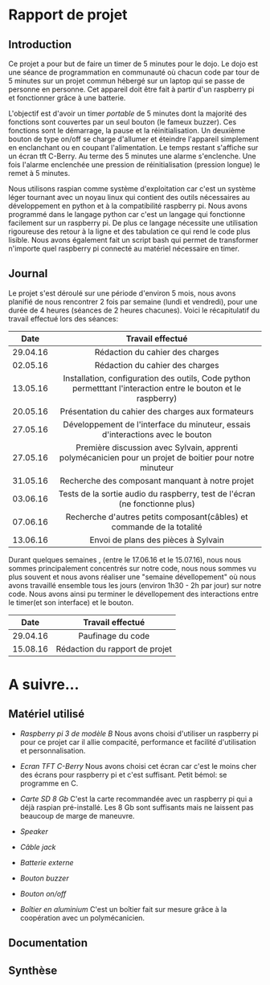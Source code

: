 # Rapport de projet

## Introduction
Ce projet a pour but de faire un timer de 5 minutes pour le dojo. Le dojo est une séance de programmation en communauté où chacun code par tour de 5 minutes sur un projet commun hébergé sur un laptop qui se passe de personne en personne. Cet appareil doit être fait à partir d'un raspberry pi et fonctionner grâce à une batterie.

L'objectif est d'avoir un timer *portable* de 5 minutes dont la majorité des fonctions sont couvertes par un seul bouton (le fameux buzzer). Ces fonctions sont le démarrage, la pause et la réinitialisation. Un deuxième bouton de type on/off se charge d'allumer et éteindre l'appareil simplement en enclanchant ou en coupant l'alimentation. Le temps restant s'affiche sur un écran tft C-Berry. Au terme des 5 minutes une alarme s'enclenche. Une fois l'alarme enclenchée une pression de réinitialisation (pression longue) le remet à 5 minutes.

Nous utilisons raspian comme système d'exploitation car c'est un système léger tournant avec un noyau linux qui contient des outils nécessaires au développement en python et à la compatibilité raspberry pi. Nous avons programmé dans le langage python car c'est un langage qui fonctionne facilement sur un raspberry pi. De plus ce langage nécessite une utilisation rigoureuse des retour à la ligne et des tabulation ce qui rend le code plus lisible. Nous avons également fait un script bash qui permet de transformer n'importe quel raspberry pi connecté au matériel nécessaire en timer.

## Journal

Le projet s'est déroulé sur une période d'environ 5 mois, nous avons planifié de nous rencontrer 2 fois par semaine (lundi et vendredi), pour une durée de 4 heures (séances de 2 heures chacunes).
Voici le récapitulatif du travail effectué lors des séances:

| Date     |     Travail effectué      |
|----------|:-------------------------:|
| 29.04.16 | Rédaction du cahier des charges |
| 02.05.16 | Rédaction du cahier des charges |
| 13.05.16 | Installation, configuration des outils, Code python permetttant l'interaction entre le bouton et le raspberry)|
| 20.05.16 | Présentation du cahier des charges aux formateurs |
| 27.05.16 | Développement de l'interface du minuteur, essais d'interactions avec le bouton|
| 27.05.16 | Première discussion avec Sylvain, apprenti polymécanicien pour un projet de boitier pour notre minuteur|
| 31.05.16 | Recherche des composant manquant à notre projet |
| 03.06.16 | Tests de la sortie audio du raspberry, test de l'écran (ne fonctionne plus) |
| 07.06.16 | Recherche d'autres petits composant(câbles) et commande de la totalité |
| 13.06.16 | Envoi de plans des pièces à Sylvain |

Durant quelques semaines , (entre le 17.06.16 et le 15.07.16), nous nous sommes principalement concentrés
sur notre code, nous nous sommes vu plus souvent et nous avons réaliser une "semaine dévellopement" où nous
avons travaillé ensemble tous les jours (environ 1h30 - 2h par jour) sur notre code. 
Nous avons ainsi pu terminer le dévellopement
des interactions entre le timer(et son interface) et le bouton.

| Date     |     Travail effectué      |
|----------|:-------------------------:|
| 29.04.16 | Paufinage du code         |
| 15.08.16 | Rédaction du rapport de projet |

A suivre...
=======


## Matériel utilisé
- *Raspberry pi 3 de modèle B*  Nous avons choisi d'utiliser un raspberry pi pour ce projet car il allie compacité, performance et facilité d'utilisation et personnalisation.

- *Ecran TFT C-Berry* Nous avons choisi cet écran car c'est le moins cher des écrans pour raspberry pi et c'est suffisant. Petit bémol: se programme en C.

- *Carte SD 8 Gb* C'est la carte recommandée avec un raspberry pi qui a déjà raspian pré-installé. Les 8 Gb sont suffisants mais ne laissent pas beaucoup de marge de maneuvre.

- *Speaker*

- *Câble jack*

- *Batterie externe*

- *Bouton buzzer*

- *Bouton on/off*

- *Boîtier en aluminium* C'est un boîtier fait sur mesure grâce à la coopération avec un polymécanicien.

## Documentation

## Synthèse